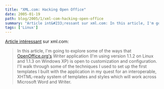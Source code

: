 ```yaml
---
title: "XML.com: Hacking Open Office"
date: 2005-01-19
path: blog/2005/1/xml-com-hacking-open-office
summary: "Article int&#233;ressant sur xml.com: In this article, I'm going to explore some of the ways that OpenOffice.org's Writer application (I'm using version 1.1.2 on Linux and 1.1.3 on Windows XP) is open to customization and configuration."
tags: ['Linux']
---
```


<a href="http://www.xml.com/pub/a/2005/01/26/hacking-ooo.html">Article
int&#233;ressant</a> sur xml.com:

<blockquote>
In this article, I'm going to explore some of the ways
that <a href="http://openoffice.org/">OpenOffice.org's</a>
Writer application (I'm using version 1.1.2 on Linux and 1.1.3
on Windows XP) is open to customization and configuration.
I'll walk through some of the techniques I used to set up the
first templates I built with the application in my quest for
an interoperable, XHTML-ready system of templates and styles
which will work across Microsoft Word and Writer.
</blockquote>

